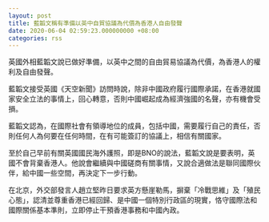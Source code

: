 ```yaml
---
layout: post
title: 藍韜文稱有準備以英中自貿協議為代價為香港人自由發聲
date: 2020-06-04 02:59:23.000000000 +08:00
categories: rss
---
```


英國外相藍韜文說已做好準備，以英中之間的自由貿易協議為代價，為香港人的權利及自由發聲。

藍韜文接受英國《天空新聞》訪問時說，除非中國政府履行國際承諾，在香港就國家安全立法的事情上，回心轉意，否則中國崛起成為經濟強國的名聲，亦有機會受損。

藍韜文認為，在國際社會有領導地位的成員，包括中國，需要履行自己的責任，否則任何人為何要在任何時間，在有可能簽訂的協議上，相信有關國家。

至於自己早前有關英國國民海外護照，即是BNO的說法，藍韜文說是要表明，英國不會背棄香港人。他說會繼續與中國磋商有關事情，又說合適做法是聯同國際伙伴，給中國一些空間，再決定下一步行動。

在北京，外交部發言人趙立堅昨日要求英方懸崖勒馬，摒棄「冷戰思維」及「殖民心態」，認清並尊重香港已經回歸、是中國一個特別行政區的現實，恪守國際法和國際關係基本準則，立即停止干預香港事務和中國內政。
